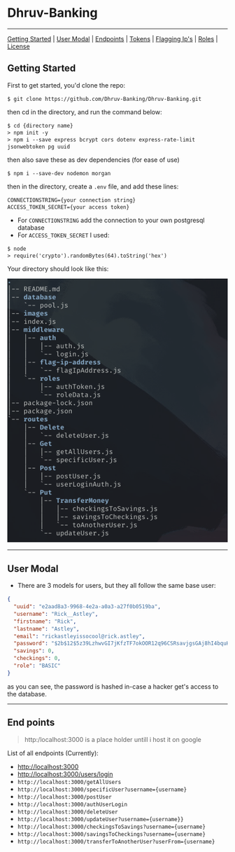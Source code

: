 # Dhruv-Banking

---

[Getting Started](#getting-started) | [User Modal](#user-modal) | [Endpoints](#end-points) | [Tokens](#tokens) | [Flagging Ip's](#flaging-ip) | [Roles](#roles) | [License](#license)

## Getting Started

First to get started, you'd clone the repo:

```shell
$ git clone https://github.com/Dhruv-Banking/Dhruv-Banking.git
```

then cd in the directory, and run the command below:

```shell
$ cd {directory name}
> npm init -y
> npm i --save express bcrypt cors dotenv express-rate-limit jsonwebtoken pg uuid
```

then also save these as dev dependencies (for ease of use)

```shell
$ npm i --save-dev nodemon morgan
```

then in the directory, create a `.env` file, and add these lines:

```
CONNECTIONSTRING={your connection string}
ACCESS_TOKEN_SECRET={your access token}
```

- For `CONNECTIONSTRING` add the connection to your own postgresql database
- For `ACCESS_TOKEN_SECRET` I used:

```shell
$ node
> require('crypto').randomBytes(64).toString('hex')
```

Your directory should look like this:

<img src="images/Dir__Tree.png" alt="Tree of the current directory" title="Tree of the current directory">

---

## User Modal

- There are 3 models for users, but they all follow the same base user:

```json
{
  "uuid": "e2aad8a3-9968-4e2a-a0a3-a27f0b0519ba",
  "username": "Rick__Astley",
  "firstname": "Rick",
  "lastname": "Astley",
  "email": "rickastleyissocool@rick.astley",
  "password": "$2b$12$5z39LzhwvGI7jKfzTF7okOOR12q96CSRsavjgsGAj8hI4bquHIuye",
  "savings": 0,
  "checkings": 0,
  "role": "BASIC"
}
```

as you can see, the password is hashed in-case a hacker get's access to the database.

---

## End points

> http:/localhost:3000 is a place holder untill i host it on google

List of all endpoints (Currently):

- [http://localhost:3000](#http://localhost:3000)
- [http://localhost:3000/users/login](#http://localhost:3000/users/login)
- `http://localhost:3000/getAllUsers`
- `http://localhost:3000/specificUser?username={username}`
- `http://localhost:3000/postUser`
- `http://localhost:3000/authUserLogin`
- `http://localhost:3000/deleteUser`
- `http://localhost:3000/updateUser?username={username}}`
- `http://localhost:3000/checkingsToSavings?username={username}`
- `http://localhost:3000/savingsToCheckings?username={username}`
- `http://localhost:3000/transferToAnotherUser?userFrom={username}`
